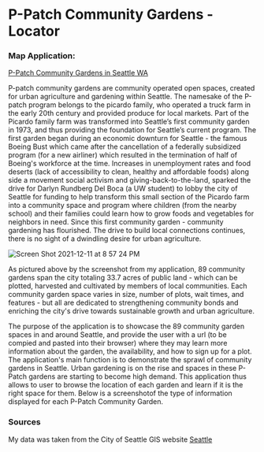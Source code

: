 # P-Patch Community Gardens - Locator
### Map Application:
[P-Patch Community Gardens in Seattle WA](https://madiframpton.github.io/GEOG495_ppatch_gardens/)

P-patch community gardens are community operated open spaces, created for urban agriculture and gardening within Seattle. The namesake of the P-patch program belongs to the picardo family, who operated a truck farm in the early 20th century  and provided produce for local markets. Part of the Picardo family farm was transformed into Seattle’s first community garden in 1973, and thus providing the foundation for Seattle’s current program. The first garden began during an economic downturn for Seattle - the famous Boeing Bust which came after the cancellation of a federally subsidized program (for a new airliner) which resulted in the termination of half of Boeing's workforce at the time. Increases in unemployment rates and food deserts (lack of accessibility to clean, healthy and affordable foods) along side a movement social activism and giving-back-to-the-land, sparked the drive for Darlyn Rundberg Del Boca (a UW student) to lobby the city of Seattle for funding to help transform this small section of the Picardo farm into a community space and program where children (from the nearby school) and their families could learn how to grow foods and vegetables for neighbors in need. Since this first community garden - community gardening has flourished. The drive to build local connections continues, there is no sight of a dwindling desire for urban agriculture. 

![Screen Shot 2021-12-11 at 8 57 24 PM](https://user-images.githubusercontent.com/91759168/145700897-0c0a639b-29a0-42b7-b9cc-2606798dd872.png)

As pictured above by the screenshot from my application, 89 community gardens span the city totaling 33.7 acres of public land - which can be plotted, harvested and cultivated by members of local communities. Each community garden space varies in size, number of plots, wait times, and features - but all are dedicated to strengthening community bonds and enriching the city's drive towards sustainable growth and urban agriculture. 

The purpose of the application is to showcase the 89 community garden spaces in and around Seattle, and provide the user with a url (to be compied and pasted into their browser) where they may learn more information about the garden, the availability, and how to sign up for a plot. The application's main function is to demonstrate the sprawl of community gardens in Seattle. Urban gardening is on the rise and spaces in these P-Patch gardens are starting to become high demand. This application thus allows to user to browse the location of each garden and learn if it is the right space for them. Below is a screenshotof the type of information displayed for each P-Patch Community Garden.

### Sources
My data was taken from the City of Seattle GIS website
[Seattle](https://data-seattlecitygis.opendata.arcgis.com/)

